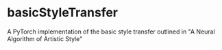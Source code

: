 # basicStyleTransfer
A PyTorch implementation of the basic style transfer outlined in "A Neural Algorithm of Artistic Style"
